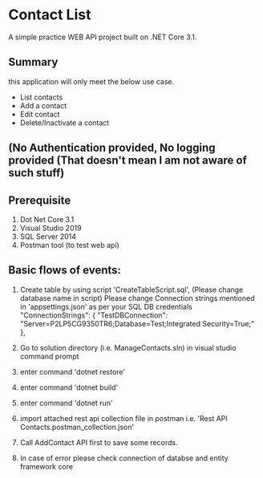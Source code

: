 # Contact List
A simple practice WEB API project built on .NET Core 3.1.

## Summary
this application will only meet the below use case.

- List contacts
- Add a contact
- Edit contact
- Delete/Inactivate a contact

## (No Authentication provided, No logging provided (That doesn't mean I am not aware of such stuff)

## Prerequisite
 1. Dot Net Core 3.1
 2. Visual Studio 2019
 3. SQL Server 2014
 4. Postman tool (to test web api)

## Basic flows of events:
 
 1. Create table by using script 'CreateTableScript.sql', (Please change database name in script)
	Please change Connection strings mentioned in 'appsettings.json' as per your SQL DB credentials
	"ConnectionStrings": {
							"TestDBConnection": "Server=P2LP5CG9350TR6;Database=Test;Integrated Security=True;"
						},
 
 2. Go to solution directory (i.e. ManageContacts.sln) in visual studio command prompt
 3. enter command 'dotnet restore'
 4. enter command 'dotnet build'
 5. enter command 'dotnet run'
 6. import attached rest api collection file in postman i.e. 'Rest API Contacts.postman_collection.json'
 7. Call AddContact API first to save some records.
 8. In case of error please check connection of databse and entity framework core
